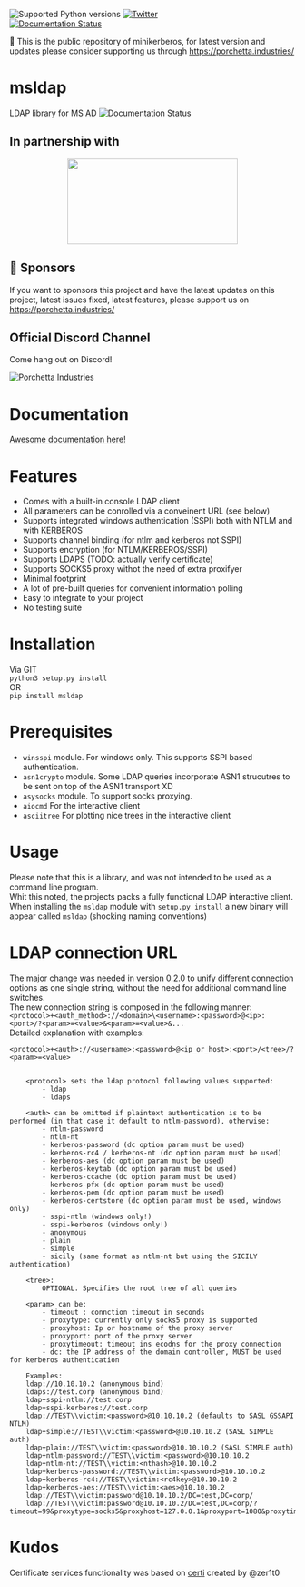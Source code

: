 ![Supported Python versions](https://img.shields.io/badge/python-3.6+-blue.svg) [![Twitter](https://img.shields.io/twitter/follow/skelsec?label=skelsec&style=social)](https://twitter.com/intent/follow?screen_name=skelsec)  
[![Documentation Status](https://readthedocs.org/projects/msldap/badge/?version=latest)](https://msldap.readthedocs.io/en/latest/?badge=latest)

:triangular_flag_on_post: This is the public repository of minikerberos, for latest version and updates please consider supporting us through https://porchetta.industries/

# msldap
LDAP library for MS AD
![Documentation Status](https://user-images.githubusercontent.com/19204702/81515211-3761e880-9333-11ea-837f-bcbe2a67ee48.gif )

## In partnership with

<p align="center"><img height=150 width=300 src="https://user-images.githubusercontent.com/5151193/99304058-1cef5700-280f-11eb-8642-1f9553808d2d.png"/></p>

## :triangular_flag_on_post: Sponsors

If you want to sponsors this project and have the latest updates on this project, latest issues fixed, latest features, please support us on https://porchetta.industries/

## Official Discord Channel

Come hang out on Discord!

[![Porchetta Industries](https://discordapp.com/api/guilds/736724457258745996/widget.png?style=banner3)](https://discord.gg/ycGXUxy)


# Documentation
[Awesome documentation here!](https://msldap.readthedocs.io/en/latest/)

# Features
 - Comes with a built-in console LDAP client
 - All parameters can be conrolled via a conveinent URL (see below)
 - Supports integrated windows authentication (SSPI) both with NTLM and with KERBEROS
 - Supports channel binding (for ntlm and kerberos not SSPI)
 - Supports encryption (for NTLM/KERBEROS/SSPI)
 - Supports LDAPS (TODO: actually verify certificate)
 - Supports SOCKS5 proxy withot the need of extra proxifyer
 - Minimal footprint
 - A lot of pre-built queries for convenient information polling
 - Easy to integrate to your project
 - No testing suite

# Installation
Via GIT  
`python3 setup.py install`  
OR  
`pip install msldap`

# Prerequisites
 - `winsspi` module. For windows only. This supports SSPI based authentication.  
 - `asn1crypto` module. Some LDAP queries incorporate ASN1 strucutres to be sent on top of the ASN1 transport XD
 - `asysocks` module. To support socks proxying.
 - `aiocmd` For the interactive client
 - `asciitree` For plotting nice trees in the interactive client
 
# Usage
Please note that this is a library, and was not intended to be used as a command line program.  
Whit this noted, the projects packs a fully functional LDAP interactive client. When installing the `msldap` module with `setup.py install` a new binary will appear called `msldap` (shocking naming conventions)  

# LDAP connection URL
The major change was needed in version 0.2.0 to unify different connection options as one single string, without the need for additional command line switches.  
The new connection string is composed in the following manner:  
`<protocol>+<auth_method>://<domain>\<username>:<password>@<ip>:<port>/?<param>=<value>&<param>=<value>&...`  
Detailed explanation with examples:  
```	
<protocol>+<auth>://<username>:<password>@<ip_or_host>:<port>/<tree>/?<param>=<value>


	<protocol> sets the ldap protocol following values supported:
		- ldap
		- ldaps
		
	<auth> can be omitted if plaintext authentication is to be performed (in that case it default to ntlm-password), otherwise:
		- ntlm-password
		- ntlm-nt
		- kerberos-password (dc option param must be used)
		- kerberos-rc4 / kerberos-nt (dc option param must be used)
		- kerberos-aes (dc option param must be used)
		- kerberos-keytab (dc option param must be used)
		- kerberos-ccache (dc option param must be used)
		- kerberos-pfx (dc option param must be used)
		- kerberos-pem (dc option param must be used)
		- kerberos-certstore (dc option param must be used, windows only)
		- sspi-ntlm (windows only!)
		- sspi-kerberos (windows only!)
		- anonymous
		- plain
		- simple
		- sicily (same format as ntlm-nt but using the SICILY authentication)
		
	<tree>:
		OPTIONAL. Specifies the root tree of all queries
		
	<param> can be:
		- timeout : connction timeout in seconds
		- proxytype: currently only socks5 proxy is supported
		- proxyhost: Ip or hostname of the proxy server
		- proxyport: port of the proxy server
		- proxytimeout: timeout ins ecodns for the proxy connection
		- dc: the IP address of the domain controller, MUST be used for kerberos authentication

	Examples:
	ldap://10.10.10.2 (anonymous bind)
	ldaps://test.corp (anonymous bind)
	ldap+sspi-ntlm://test.corp
	ldap+sspi-kerberos://test.corp
	ldap://TEST\\victim:<password>@10.10.10.2 (defaults to SASL GSSAPI NTLM)
	ldap+simple://TEST\\victim:<password>@10.10.10.2 (SASL SIMPLE auth)
	ldap+plain://TEST\\victim:<password>@10.10.10.2 (SASL SIMPLE auth)
	ldap+ntlm-password://TEST\\victim:<password>@10.10.10.2
	ldap+ntlm-nt://TEST\\victim:<nthash>@10.10.10.2
	ldap+kerberos-password://TEST\\victim:<password>@10.10.10.2
	ldap+kerberos-rc4://TEST\\victim:<rc4key>@10.10.10.2
	ldap+kerberos-aes://TEST\\victim:<aes>@10.10.10.2
	ldap://TEST\\victim:password@10.10.10.2/DC=test,DC=corp/
	ldap://TEST\\victim:password@10.10.10.2/DC=test,DC=corp/?timeout=99&proxytype=socks5&proxyhost=127.0.0.1&proxyport=1080&proxytimeout=44
```

# Kudos
Certificate services functionality was based on [certi](https://github.com/zer1t0/certi) created by @zer1t0

